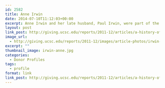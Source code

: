 ```yaml
---
id: 2582
title: Anne Irwin
date: 2014-07-10T11:12:03+00:00
excerpt: Anne Irwin and her late husband, Paul Irwin, were part of the original fundraising board for the Seymour Marine Discovery Center.
layout: post
link_post: http://giving.ucsc.edu/reports/2011-12/articles/a-history-of-generosity.php
image_url:
  - http://giving.ucsc.edu/reports/2011-12/images/article-photos/irwin-anne.jpg
excerpt: ""
thumbnail_image: irwin-anne.jpg
categories:
  - Donor Profiles
tags:
  - profile
format: link
link_post: http://giving.ucsc.edu/reports/2011-12/articles/a-history-of-generosity.php
---
```


